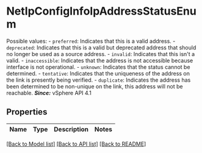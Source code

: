 # NetIpConfigInfoIpAddressStatusEnum

Possible values: - `preferred`: Indicates that this is a valid address. - `deprecated`: Indicates that this is a valid but deprecated address   that should no longer be used as a source address. - `invalid`: Indicates that this isn't a valid. - `inaccessible`: Indicates that the address is not accessible because   interface is not operational. - `unknown`: Indicates that the status cannot be determined. - `tentative`: Indicates that the uniqueness of the   address on the link is presently being verified. - `duplicate`: Indicates the address has been determined to be non-unique   on the link, this address will not be reachable.    ***Since:*** vSphere API 4.1 

## Properties
Name | Type | Description | Notes
------------ | ------------- | ------------- | -------------

[[Back to Model list]](../README.md#documentation-for-models) [[Back to API list]](../README.md#documentation-for-api-endpoints) [[Back to README]](../README.md)



